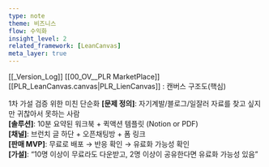 ```yaml
---
type: note
theme: 비즈니스
flow: 수익화
insight_level: 2
related_framework: [LeanCanvas]
meta_layer: true
---
```


[[_Version_Log]]
[[00_OV__PLR MarketPlace]]
[[PLR_LeanCanvas.canvas|PLR_LienCanvas]] : 캔버스 구조도(핵심)

1차 가설 검증 위한 미친 단순화
**[문제 정의]**: 자기계발/블로그/일잘러 자료를 찾고 싶지만 귀찮아서 못하는 사람  
**[솔루션]**: 10분 요약된 워크북 + 퀵액션 템플릿 (Notion or PDF)  
**[채널]**: 브런치 글 하단 + 오픈채팅방 + 폼 링크  
**[판매 MVP]**: 무료로 배포 → 반응 확인 → 유료화 가능성 확인  
**[가설]**: “10명 이상이 무료라도 다운받고, 2명 이상이 공유한다면 유료화 가능성 있음”